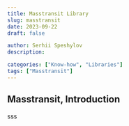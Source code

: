 ```yaml
---
title: Masstransit Library
slug: masstransit
date: 2023-09-22
draft: false

author: Serhii Speshylov
description: 

categories: ["Know-how", "Libraries"]
tags: ["Masstransit"]
---
```


## Masstransit, Introduction

sss
